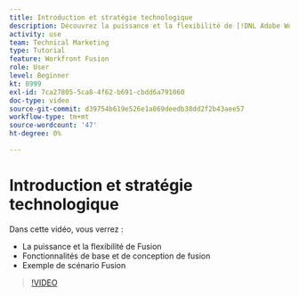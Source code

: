 ```yaml
---
title: Introduction et stratégie technologique
description: Découvrez la puissance et la flexibilité de [!DNL Adobe Workfront Fusion], les fonctionnalités de base et de conception de Fusion, et un exemple de scénario Fusion.
activity: use
team: Technical Marketing
type: Tutorial
feature: Workfront Fusion
role: User
level: Beginner
kt: 8999
exl-id: 7ca27805-5ca8-4f62-b691-cbdd6a791060
doc-type: video
source-git-commit: d39754b619e526e1a869deedb38dd2f2b43aee57
workflow-type: tm+mt
source-wordcount: '47'
ht-degree: 0%

---
```


# Introduction et stratégie technologique

Dans cette vidéo, vous verrez :

* La puissance et la flexibilité de Fusion
* Fonctionnalités de base et de conception de fusion
* Exemple de scénario Fusion

>[!VIDEO](https://video.tv.adobe.com/v/335259/?quality=12)
